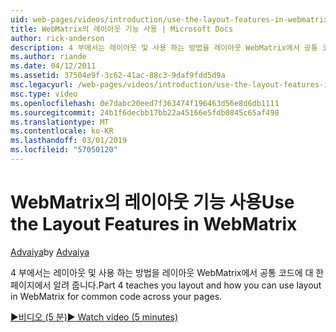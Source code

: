```yaml
---
uid: web-pages/videos/introduction/use-the-layout-features-in-webmatrix
title: WebMatrix의 레이아웃 기능 사용 | Microsoft Docs
author: rick-anderson
description: 4 부에서는 레이아웃 및 사용 하는 방법을 레이아웃 WebMatrix에서 공통 코드에 대 한 페이지에서 알려 줍니다.
ms.author: riande
ms.date: 04/12/2011
ms.assetid: 37504e9f-3c62-41ac-88c3-9daf9fdd5d9a
msc.legacyurl: /web-pages/videos/introduction/use-the-layout-features-in-webmatrix
msc.type: video
ms.openlocfilehash: 0e7dabc20eed7f363474f196463d56e8d6db1111
ms.sourcegitcommit: 24b1f6decbb17bb22a45166e5fdb0845c65af498
ms.translationtype: MT
ms.contentlocale: ko-KR
ms.lasthandoff: 03/01/2019
ms.locfileid: "57050120"
---
```

<a name="use-the-layout-features-in-webmatrix"></a><span data-ttu-id="33eda-103">WebMatrix의 레이아웃 기능 사용</span><span class="sxs-lookup"><span data-stu-id="33eda-103">Use the Layout Features in WebMatrix</span></span>
====================
<span data-ttu-id="33eda-104">[Advaiya](https://twitter.com/Advaiyasolns)</span><span class="sxs-lookup"><span data-stu-id="33eda-104">by [Advaiya](https://twitter.com/Advaiyasolns)</span></span>

<span data-ttu-id="33eda-105">4 부에서는 레이아웃 및 사용 하는 방법을 레이아웃 WebMatrix에서 공통 코드에 대 한 페이지에서 알려 줍니다.</span><span class="sxs-lookup"><span data-stu-id="33eda-105">Part 4 teaches you layout and how you can use layout in WebMatrix for common code across your pages.</span></span>

[<span data-ttu-id="33eda-106">&#9654;비디오 (5 분)</span><span class="sxs-lookup"><span data-stu-id="33eda-106">&#9654; Watch video (5 minutes)</span></span>](https://channel9.msdn.com/Blogs/ASP-NET-Site-Videos/use-the-layout-features-in-webmatrix)
